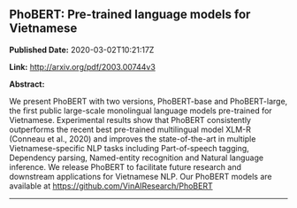 ## PhoBERT: Pre-trained language models for Vietnamese

**Published Date:** 2020-03-02T10:21:17Z

**Link:** http://arxiv.org/pdf/2003.00744v3

**Abstract:**

  We present PhoBERT with two versions, PhoBERT-base and PhoBERT-large, the
first public large-scale monolingual language models pre-trained for
Vietnamese. Experimental results show that PhoBERT consistently outperforms the
recent best pre-trained multilingual model XLM-R (Conneau et al., 2020) and
improves the state-of-the-art in multiple Vietnamese-specific NLP tasks
including Part-of-speech tagging, Dependency parsing, Named-entity recognition
and Natural language inference. We release PhoBERT to facilitate future
research and downstream applications for Vietnamese NLP. Our PhoBERT models are
available at https://github.com/VinAIResearch/PhoBERT


---

